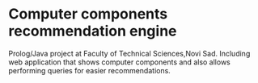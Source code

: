 # Computer components recommendation engine
Prolog/Java project at Faculty of Technical Sciences,Novi Sad. Including web application that shows computer components and also allows performing queries for easier recommendations. 
